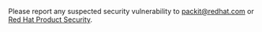 Please report any suspected security vulnerability to packit@redhat.com or [Red Hat Product Security](https://access.redhat.com/security/team/contact).
